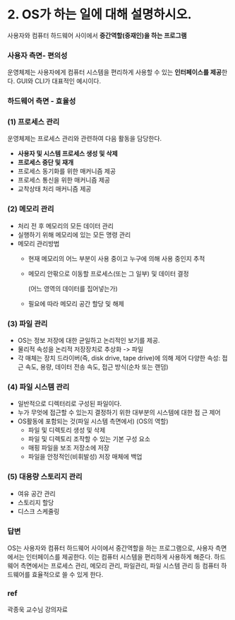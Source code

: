 # 2. OS가 하는 일에 대해 설명하시오.

사용자와 컴퓨터 하드웨어 사이에서 **중간역할(중재인)을 하는 프로그램**

### 사용자 측면- 편의성

운영체제는 사용자에게 컴퓨터 시스템을 편리하게 사용할 수 있는 **인터페이스를 제공**한다. GUI와 CLI가 대표적인 예시이다.

### 하드웨어 측면 - 효율성

### (1) 프로세스 관리

운영체제는 프로세스 관리와 관련하여 다음 활동을 담당한다.

- **사용자 및 시스템 프로세스 생성 및 삭제**
- **프로세스 중단 및 재개**
- 프로세스 동기화를 위한 매커니즘 제공
- 프로세스 통신을 위한 매커니즘 제공
- 교착상태 처리 매커니즘 제공

### (2) 메모리 관리

- 처리 전 후 메모리의 모든 데이터 관리
- 실행하기 위해 메모리에 있는 모든 명령 관리
- 메모리 관리방법
    - 현재 메모리의 어느 부분이 사용 중이고 누구에 의해 사용 중인지 추적
    - 메모리 안팎으로 이동할 프로세스(또는 그 일부) 및 데이터 결정
        
        (어느 영역의 데이터를 집어넣는가)
        
    - 필요에 따라 메모리 공간 할당 및 해제

### (3) 파일 관리

- OS는 정보 저장에 대한 균일하고 논리적인 보기를 제공.
- 물리적 속성을 논리적 저장장치로 추상화 -> 파일
- 각 매체는 장치 드라이버(즉, disk drive, tape drive)에 의해 제어
다양한 속성: 접근 속도, 용량, 데이터 전송 속도, 접근 방식(순차 또는
랜덤)

### (4) 파일 시스템 관리

- 일반적으로 디렉터리로 구성된 파일이다.
- 누가 무엇에 접근할 수 있는지 결정하기 위한 대부분의 시스템에 대한 접
근 제어
- OS활동에 포함되는 것(파일 시스템 측면에서) (OS의 역할)
    - 파일 및 디렉토리 생성 및 삭제
    - 파일 및 디렉토리 조작할 수 있는 기본 구성 요소
    - 매핑 파일을 보조 저장소에 저장
    - 파일을 안정적인(비휘발성) 저장 매체에 백업

### (5) 대용량 스토리지 관리

- 여유 공간 관리
- 스토리지 할당
- 디스크 스케줄링

### 답변

OS는 사용자와 컴퓨터 하드웨어 사이에서 중간역할을 하는 프로그램으로, 사용자 측면에서는 인터페이스를 제공한다. 이는 컴퓨터 시스템을 편리하게 사용하게 해준다. 하드웨어 측면에서는 프로세스 관리, 메모리 관리, 파일관리, 파일 시스템 관리 등 컴퓨터 하드웨어를 효율적으로 쓸 수 있게 한다.

### ref

곽종욱 교수님 강의자료